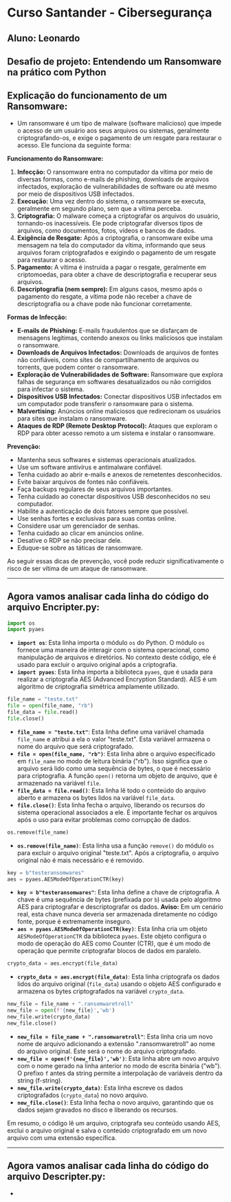 # Curso Santander - Cibersegurança
## Aluno: Leonardo

## Desafio de projeto: Entendendo um Ransomware na prático com Python

## Explicação do funcionamento de um Ransomware:
- Um ransomware é um tipo de malware (software malicioso) que impede o acesso de um usuário aos seus arquivos ou sistemas, geralmente criptografando-os, e exige o pagamento de um resgate para restaurar o acesso. Ele funciona da seguinte forma:

**Funcionamento do Ransomware:**

1.  **Infecção:** O ransomware entra no computador da vítima por meio de diversas formas, como e-mails de phishing, downloads de arquivos infectados, exploração de vulnerabilidades de software ou até mesmo por meio de dispositivos USB infectados.
2.  **Execução:** Uma vez dentro do sistema, o ransomware se executa, geralmente em segundo plano, sem que a vítima perceba.
3.  **Criptografia:** O malware começa a criptografar os arquivos do usuário, tornando-os inacessíveis. Ele pode criptografar diversos tipos de arquivos, como documentos, fotos, vídeos e bancos de dados.
4.  **Exigência de Resgate:** Após a criptografia, o ransomware exibe uma mensagem na tela do computador da vítima, informando que seus arquivos foram criptografados e exigindo o pagamento de um resgate para restaurar o acesso.
5.  **Pagamento:** A vítima é instruída a pagar o resgate, geralmente em criptomoedas, para obter a chave de descriptografia e recuperar seus arquivos.
6.  **Descriptografia (nem sempre):** Em alguns casos, mesmo após o pagamento do resgate, a vítima pode não receber a chave de descriptografia ou a chave pode não funcionar corretamente.

**Formas de Infecção:**

* **E-mails de Phishing:** E-mails fraudulentos que se disfarçam de mensagens legítimas, contendo anexos ou links maliciosos que instalam o ransomware.
* **Downloads de Arquivos Infectados:** Downloads de arquivos de fontes não confiáveis, como sites de compartilhamento de arquivos ou torrents, que podem conter o ransomware.
* **Exploração de Vulnerabilidades de Software:** Ransomware que explora falhas de segurança em softwares desatualizados ou não corrigidos para infectar o sistema.
* **Dispositivos USB Infectados:** Conectar dispositivos USB infectados em um computador pode transferir o ransomware para o sistema.
* **Malvertising:** Anúncios online maliciosos que redirecionam os usuários para sites que instalam o ransomware.
* **Ataques de RDP (Remote Desktop Protocol):** Ataques que exploram o RDP para obter acesso remoto a um sistema e instalar o ransomware.

**Prevenção:**

* Mantenha seus softwares e sistemas operacionais atualizados.
* Use um software antivírus e antimalware confiável.
* Tenha cuidado ao abrir e-mails e anexos de remetentes desconhecidos.
* Evite baixar arquivos de fontes não confiáveis.
* Faça backups regulares de seus arquivos importantes.
* Tenha cuidado ao conectar dispositivos USB desconhecidos no seu computador.
* Habilite a autenticação de dois fatores sempre que possível.
* Use senhas fortes e exclusivas para suas contas online.
* Considere usar um gerenciador de senhas.
* Tenha cuidado ao clicar em anúncios online.
* Desative o RDP se não precisar dele.
* Eduque-se sobre as táticas de ransomware.

Ao seguir essas dicas de prevenção, você pode reduzir significativamente o risco de ser vítima de um ataque de ransomware.

---

## Agora vamos analisar cada linha do código do arquivo Encripter.py:

```python
import os
import pyaes
```

* **`import os`**: Esta linha importa o módulo `os` do Python. O módulo `os` fornece uma maneira de interagir com o sistema operacional, como manipulação de arquivos e diretórios. No contexto deste código, ele é usado para excluir o arquivo original após a criptografia.
* **`import pyaes`**: Esta linha importa a biblioteca `pyaes`, que é usada para realizar a criptografia AES (Advanced Encryption Standard). AES é um algoritmo de criptografia simétrica amplamente utilizado.

```python
file_name = "teste.txt"
file = open(file_name, "rb")
file_data = file.read()
file.close()
```

* **`file_name = "teste.txt"`**: Esta linha define uma variável chamada `file_name` e atribui a ela o valor "teste.txt". Esta variável armazena o nome do arquivo que será criptografado.
* **`file = open(file_name, "rb")`**: Esta linha abre o arquivo especificado em `file_name` no modo de leitura binária ("rb"). Isso significa que o arquivo será lido como uma sequência de bytes, o que é necessário para criptografia. A função `open()` retorna um objeto de arquivo, que é armazenado na variável `file`.
* **`file_data = file.read()`**: Esta linha lê todo o conteúdo do arquivo aberto e armazena os bytes lidos na variável `file_data`.
* **`file.close()`**: Esta linha fecha o arquivo, liberando os recursos do sistema operacional associados a ele. É importante fechar os arquivos após o uso para evitar problemas como corrupção de dados.

```python
os.remove(file_name)
```

* **`os.remove(file_name)`**: Esta linha usa a função `remove()` do módulo `os` para excluir o arquivo original "teste.txt". Após a criptografia, o arquivo original não é mais necessário e é removido.

```python
key = b"testeransomwares"
aes = pyaes.AESModeOfOperationCTR(key)
```

* **`key = b"testeransomwares"`**: Esta linha define a chave de criptografia. A chave é uma sequência de bytes (prefixada por `b`) usada pelo algoritmo AES para criptografar e descriptografar os dados. **Aviso:** Em um cenário real, esta chave nunca deveria ser armazenada diretamente no código fonte, porque é extremamente inseguro.
* **`aes = pyaes.AESModeOfOperationCTR(key)`**: Esta linha cria um objeto `AESModeOfOperationCTR` da biblioteca `pyaes`. Este objeto configura o modo de operação do AES como Counter (CTR), que é um modo de operação que permite criptografar blocos de dados em paralelo.

```python
crypto_data = aes.encrypt(file_data)
```

* **`crypto_data = aes.encrypt(file_data)`**: Esta linha criptografa os dados lidos do arquivo original (`file_data`) usando o objeto AES configurado e armazena os bytes criptografados na variável `crypto_data`.

```python
new_file = file_name + ".ransomwaretroll"
new_file = open(f'{new_file}','wb')
new_file.write(crypto_data)
new_file.close()
```

* **`new_file = file_name + ".ransomwaretroll"`**: Esta linha cria um novo nome de arquivo adicionando a extensão ".ransomwaretroll" ao nome do arquivo original. Este será o nome do arquivo criptografado.
* **`new_file = open(f'{new_file}','wb')`**: Esta linha abre um novo arquivo com o nome gerado na linha anterior no modo de escrita binária ("wb"). O prefixo `f` antes da string permite a interpolação de variáveis dentro da string (f-string).
* **`new_file.write(crypto_data)`**: Esta linha escreve os dados criptografados (`crypto_data`) no novo arquivo.
* **`new_file.close()`**: Esta linha fecha o novo arquivo, garantindo que os dados sejam gravados no disco e liberando os recursos.

Em resumo, o código lê um arquivo, criptografa seu conteúdo usando AES, exclui o arquivo original e salva o conteúdo criptografado em um novo arquivo com uma extensão específica.

---

## Agora vamos analisar cada linha do código do arquivo Descripter.py:
- 
